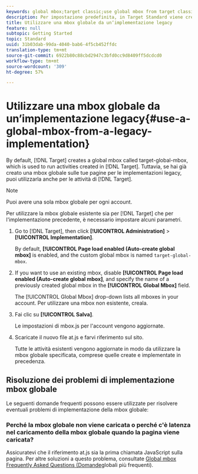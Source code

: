 ```yaml
---
keywords: global mbox;target classic;use global mbox from target classic
description: Per impostazione predefinita, in Target Standard viene creata una mbox globale denominata target-global-mbox, utilizzata per eseguire le attività create in Target Standard. Tuttavia, se hai già creato una mbox globale sulle tue pagine per le implementazioni legacy, puoi utilizzarla anche per le attività di Target Standard.
title: Utilizzare una mbox globale da unʼimplementazione legacy
feature: null
subtopic: Getting Started
topic: Standard
uuid: 31b03dab-99da-4040-bab6-4f5cb452ffdc
translation-type: tm+mt
source-git-commit: 6922b80c88cbd2947c3bfd0cc9d8409ff5dcdcd0
workflow-type: tm+mt
source-wordcount: '309'
ht-degree: 57%

---
```



# Utilizzare una mbox globale da unʼimplementazione legacy{#use-a-global-mbox-from-a-legacy-implementation}

By default, [!DNL Target] creates a global mbox called target-global-mbox, which is used to run activities created in [!DNL Target]. Tuttavia, se hai già creato una mbox globale sulle tue pagine per le implementazioni legacy, puoi utilizzarla anche per le attività di [!DNL Target].

>[!NOTE]
>
>Puoi avere una sola mbox globale per ogni account.

Per utilizzare la mbox globale esistente sia per [!DNL Target] che per l&#39;implementazione precedente, è necessario impostare alcuni parametri.

1. Go to [!DNL Target], then click **[!UICONTROL Administration]** > **[!UICONTROL Implementation]**.

   By default, **[!UICONTROL Page load enabled (Auto-create global mbox]** is enabled, and the custom global mbox is named `target-global-mbox`.

1. If you want to use an existing mbox, disable **[!UICONTROL Page load enabled (Auto-create global mbox]**, and specify the name of a previously created global mbox in the **[!UICONTROL Global Mbox]** field.

   The [!UICONTROL Global Mbox] drop-down lists all mboxes in your account. Per utilizzare una mbox non esistente, creala.

1. Fai clic su **[!UICONTROL Salva]**.

   Le impostazioni di mbox.js per l&#39;account vengono aggiornate.

1. Scaricate il nuovo file at.js e farvi riferimento sul sito.

   Tutte le attività esistenti vengono aggiornate in modo da utilizzare la mbox globale specificata, comprese quelle create e implementate in precedenza.

## Risoluzione dei problemi di implementazione mbox globale

Le seguenti domande frequenti possono essere utilizzate per risolvere eventuali problemi di implementazione della mbox globale:

### Perché la mbox globale non viene caricata o perché c&#39;è latenza nel caricamento della mbox globale quando la pagina viene caricata?

Assicuratevi che il riferimento at.js sia la prima chiamata JavaScript sulla pagina. Per altre soluzioni a questo problema, consultate [Global mbox Frequently Asked Questions (Domande](/help/c-implementing-target/c-implementing-target-for-client-side-web/c-target-atjs-faq/global-mbox-frequently-asked-questions.md)globali più frequenti).
